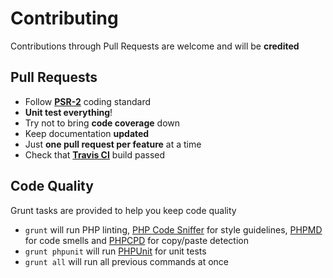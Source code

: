 # Contributing

Contributions through Pull Requests are welcome and will be **credited**

## Pull Requests

- Follow **[PSR-2](https://github.com/php-fig/fig-standards/blob/master/accepted/PSR-2-coding-style-guide.md)** coding standard
- **Unit test everything**!
- Try not to bring **code coverage** down
- Keep documentation **updated**
- Just **one pull request per feature** at a time
- Check that **[Travis CI](https://travis-ci.org/juliangut/slim-controller)** build passed

## Code Quality

Grunt tasks are provided to help you keep code quality

- `grunt` will run PHP linting, [PHP Code Sniffer](https://github.com/squizlabs/PHP_CodeSniffer) for style guidelines, [PHPMD](https://github.com/phpmd/phpmd) for code smells and [PHPCPD](https://github.com/sebastianbergmann/phpcpd) for copy/paste detection
- `grunt phpunit` will run [PHPUnit](https://github.com/sebastianbergmann/phpunit) for unit tests
- `grunt all` will run all previous commands at once
